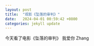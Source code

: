 ```yaml
---
layout: post
title:  "观影《坠落的审判》"
date:   2024-04-01 00:59:42 +0800
categories: jekyll update
---
```


今天看了电影《坠落的审判》
我爱你 Zhang
